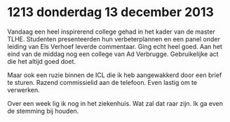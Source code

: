 # 1213 donderdag 13 december 2013
Vandaag een heel inspirerend college gehad in het kader van de master TLHE. Studenten presenteerden hun verbeterplannen en een panel onder leiding van Els Verhoef leverde commentaar. Ging echt heel goed. Aan het eind van de middag nog een college van Ad Verbrugge. Gebruikelijke act die het altijd goed doet.

Maar ook een ruzie binnen de ICL die ik heb aangewakkerd door een brief te sturen. Razend commissielid aan de telefoon. Even lastig om te verwerken.

Over een week lig ik nog in het ziekenhuis. Wat zal dat raar zijn. Ik ga even de stemming bij houden.